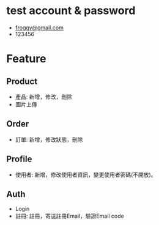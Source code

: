 # test account & password
- froggy@gmail.com
- 123456

# Feature
## Product
- 產品: 新增，修改，刪除
- 圖片上傳

## Order
- 訂單: 新增，修改狀態，刪除

## Profile
- 使用者: 新增，修改使用者資訊，變更使用者密碼(不開放)。

## Auth
- Login
- 註冊: 註冊，寄送註冊Email，驗證Email code